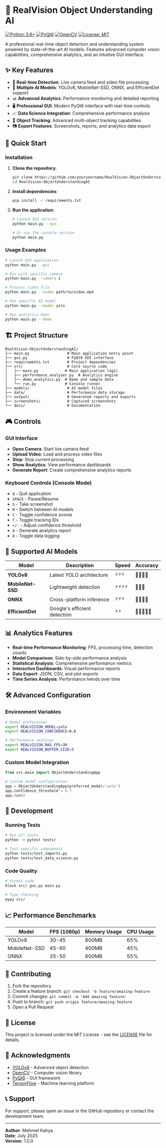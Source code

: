 # 🎯 RealVision Object Understanding AI

[![Python 3.8+](https://img.shields.io/badge/python-3.8+-blue.svg)](https://www.python.org/downloads/)
[![PyQt6](https://img.shields.io/badge/GUI-PyQt6-green.svg)](https://pypi.org/project/PyQt6/)
[![OpenCV](https://img.shields.io/badge/CV-OpenCV-red.svg)](https://opencv.org/)
[![License: MIT](https://img.shields.io/badge/License-MIT-yellow.svg)](LICENSE)

A professional real-time object detection and understanding system powered by state-of-the-art AI models. Features advanced computer vision capabilities, comprehensive analytics, and an intuitive GUI interface.

## ✨ Key Features

- 🎥 **Real-time Detection**: Live camera feed and video file processing
- 🤖 **Multiple AI Models**: YOLOv8, MobileNet-SSD, ONNX, and EfficientDet support
- 📊 **Advanced Analytics**: Performance monitoring and detailed reporting
- 🖥️ **Professional GUI**: Modern PyQt6 interface with real-time controls
- 📈 **Data Science Integration**: Comprehensive performance analysis
- 🎯 **Object Tracking**: Advanced multi-object tracking capabilities
- 📷 **Export Features**: Screenshots, reports, and analytics data export

## 🚀 Quick Start

### Installation

1. **Clone the repository**:
   ```bash
   git clone https://github.com/yourusername/RealVision-ObjectUnderstandingAI.git
   cd RealVision-ObjectUnderstandingAI
   ```

2. **Install dependencies**:
   ```bash
   pip install -r requirements.txt
   ```

3. **Run the application**:
   ```bash
   # Launch GUI version
   python main.py --gui
   
   # Or use the console version
   python main.py
   ```

### Usage Examples

```bash
# Launch GUI application
python main.py --gui

# Run with specific camera
python main.py --camera 1

# Process video file
python main.py --video path/to/video.mp4

# Use specific AI model
python main.py --model yolo

# Run analytics demo
python main.py --demo
```

## 🏗️ Project Structure

```
RealVision-ObjectUnderstandingAI/
├── main.py                 # Main application entry point
├── gui.py                  # PyQt6 GUI interface
├── requirements.txt        # Project dependencies
├── src/                    # Core source code
│   ├── main.py            # Main application logic
│   ├── performance_analyzer.py  # Analytics engine
│   ├── demo_analytics.py  # Demo and sample data
│   └── run.py             # Console runner
├── models/                 # AI model files
├── data/                   # Performance data storage
├── output/                 # Generated reports and exports
├── screenshots/            # Captured screenshots
└── docs/                   # Documentation
```

## 🎮 Controls

### GUI Interface
- **Open Camera**: Start live camera feed
- **Upload Video**: Load and process video files
- **Stop**: Stop current processing
- **Show Analytics**: View performance dashboards
- **Generate Report**: Create comprehensive analytics reports

### Keyboard Controls (Console Mode)
- `Q` - Quit application
- `SPACE` - Pause/Resume
- `S` - Take screenshot
- `M` - Switch between AI models
- `C` - Toggle confidence scores
- `T` - Toggle tracking IDs
- `+/-` - Adjust confidence threshold
- `A` - Generate analytics report
- `D` - Toggle data logging

## 🤖 Supported AI Models

| Model | Description | Speed | Accuracy |
|-------|-------------|--------|----------|
| **YOLOv8** | Latest YOLO architecture | ⚡⚡⚡ | 🎯🎯🎯🎯 |
| **MobileNet-SSD** | Lightweight detection | ⚡⚡⚡⚡ | 🎯🎯🎯 |
| **ONNX** | Cross-platform inference | ⚡⚡⚡ | 🎯🎯🎯🎯 |
| **EfficientDet** | Google's efficient detection | ⚡⚡ | 🎯🎯🎯🎯🎯 |

## 📊 Analytics Features

- **Real-time Performance Monitoring**: FPS, processing time, detection counts
- **Model Comparison**: Side-by-side performance analysis
- **Statistical Analysis**: Comprehensive performance metrics
- **Interactive Dashboards**: Visual performance reports
- **Data Export**: JSON, CSV, and plot exports
- **Time Series Analysis**: Performance trends over time

## 🛠️ Advanced Configuration

### Environment Variables
```bash
# Model preferences
export REALVISION_MODEL=yolo
export REALVISION_CONFIDENCE=0.6

# Performance settings
export REALVISION_MAX_FPS=30
export REALVISION_BUFFER_SIZE=3
```

### Custom Model Integration
```python
from src.main import ObjectUnderstandingApp

# Custom model configuration
app = ObjectUnderstandingApp(preferred_model='yolo')
app.confidence_threshold = 0.7
app.run()
```

## 🔧 Development

### Running Tests
```bash
# Run all tests
python -m pytest tests/

# Test specific components
python tests/test_imports.py
python tests/test_data_science.py
```

### Code Quality
```bash
# Format code
black src/ gui.py main.py

# Type checking
mypy src/
```

## 📈 Performance Benchmarks

| Model | FPS (1080p) | Memory Usage | CPU Usage |
|-------|-------------|--------------|-----------|
| YOLOv8 | 30-45 | 800MB | 65% |
| MobileNet-SSD | 45-60 | 400MB | 45% |
| ONNX | 35-50 | 600MB | 55% |

## 🤝 Contributing

1. Fork the repository
2. Create a feature branch: `git checkout -b feature/amazing-feature`
3. Commit changes: `git commit -m 'Add amazing feature'`
4. Push to branch: `git push origin feature/amazing-feature`
5. Open a Pull Request

## 📄 License

This project is licensed under the MIT License - see the [LICENSE](LICENSE) file for details.

## 🙏 Acknowledgments

- [YOLOv8](https://github.com/ultralytics/ultralytics) - Advanced object detection
- [OpenCV](https://opencv.org/) - Computer vision library
- [PyQt6](https://pypi.org/project/PyQt6/) - GUI framework
- [TensorFlow](https://tensorflow.org/) - Machine learning platform

## 📞 Support

For support, please open an issue in the GitHub repository or contact the development team.

---

**Author**: Mehmet Kahya  
**Date**: July 2025  
**Version**: 1.0.0
